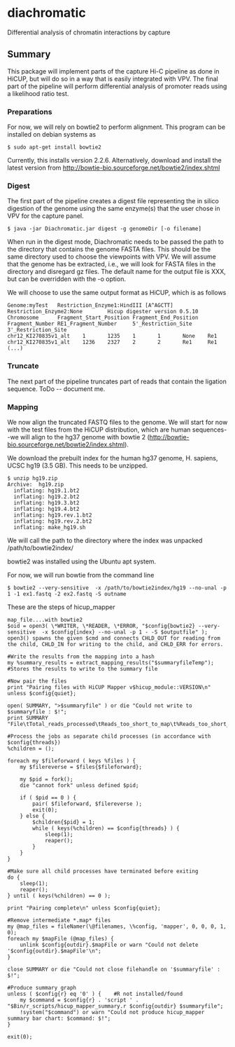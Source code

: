 # diachromatic
Differential analysis of chromatin interactions by capture

## Summary
This package will implement parts of the capture Hi-C pipeline as done in
HiCUP, but will do so in a way that is easily integrated with VPV. The final
part of the pipeline will perform differential analysis of 
promoter reads using a likelihood ratio test.

### Preparations
For now, we will rely on bowtie2 to perform alignment. This program
can be installed on debian systems as
```
$ sudo apt-get install bowtie2
```
Currently, this installs version 2.2.6. Alternatively, download 
and install the latest version from 
http://bowtie-bio.sourceforge.net/bowtie2/index.shtml


### Digest
The first part of the pipeline creates a digest file representing
the in silico digestion of the genome using the same enzyme(s) that
the user chose in VPV for the capture panel.

```
$ java -jar Diachromatic.jar digest -g genomeDir [-o filename]
```
When run in the digest mode, Diachromatic needs to be passed the
path to the directory that contains the genome FASTA files. This
should be the same directory used to choose the viewpoints with VPV. We will assume
that the genome has be extracted, i.e., we will look for FASTA files
in the directory and disregard gz files.
The default name for the output file is XXX, but can be overridden with 
the -o option.

We will choose to use the same output format as HiCUP, which is as follows
```
Genome:myTest   Restriction_Enzyme1:HindIII [A^AGCTT]   Restriction_Enzyme2:None        Hicup digester version 0.5.10
Chromosome      Fragment_Start_Position Fragment_End_Position   Fragment_Number RE1_Fragment_Number     5'_Restriction_Site     3'_Restriction_Site
chr12_KI270835v1_alt    1       1235    1       1       None    Re1
chr12_KI270835v1_alt    1236    2327    2       2       Re1     Re1
(...)
```
### Truncate
The next part of the pipeline truncates part of reads that contain the ligation
sequence. ToDo -- document me.

### Mapping
We now align the truncated FASTQ files to the genome. We will start for now with 
the test files from the HiCUP distribution, which are human sequences--we will 
align to the hg37 genome with bowtie 2 (http://bowtie-bio.sourceforge.net/bowtie2/index.shtml).

We download the prebuilt index for the human hg37 genome, H. sapiens, UCSC hg19 (3.5 GB).
This needs to be unzipped. 

```$xslt
$ unzip hg19.zip 
Archive:  hg19.zip
  inflating: hg19.1.bt2              
  inflating: hg19.2.bt2              
  inflating: hg19.3.bt2              
  inflating: hg19.4.bt2              
  inflating: hg19.rev.1.bt2          
  inflating: hg19.rev.2.bt2          
  inflating: make_hg19.sh           
```
We will call the path to the directory where the index was unpacked /path/to/bowtie2index/


bowtie2 was installed using the Ubuntu apt system.

For now, we will run bowtie from the command line
```$xslt
$ bowtie2 --very-sensitive  -x /path/to/bowtie2index/hg19 --no-unal -p 1 -1 ex1.fastq -2 ex2.fastq -S outname
```



These are the steps of hicup_mapper
```
map_file....with bowtie2
$oid = open3( \*WRITER, \*READER, \*ERROR, "$config{bowtie2} --very-sensitive  -x $config{index} --no-unal -p 1 - -S $outputfile" );
open3() spawns the given $cmd and connects CHLD_OUT for reading from the child, CHLD_IN for writing to the child, and CHLD_ERR for errors.

#Write the results from the mapping into a hash
my %summary_results = extract_mapping_results("$summaryfileTemp");    #Stores the results to write to the summary file

#Now pair the files
print "Pairing files with HiCUP Mapper v$hicup_module::VERSION\n" unless $config{quiet};

open( SUMMARY, ">$summaryfile" ) or die "Could not write to $summaryfile : $!";
print SUMMARY
"File\tTotal_reads_processed\tReads_too_short_to_map\t%Reads_too_short_to_map\tUnique_alignments\t%Unique_alignments\tMultiple_alignments\t%Multiple_alignments\tFailed_to_align\t%failed_to_align\tPaired\t%Paired\n";

#Process the jobs as separate child processes (in accordance with $config{threads})
%children = ();

foreach my $fileforward ( keys %files ) {
    my $filereverse = $files{$fileforward};

    my $pid = fork();
    die "cannot fork" unless defined $pid;

    if ( $pid == 0 ) {
        pair( $fileforward, $filereverse );
        exit(0);
    } else {
        $children{$pid} = 1;
        while ( keys(%children) == $config{threads} ) {
            sleep(1);
            reaper();
        }
    }
}

#Make sure all child processes have terminated before exiting
do {
    sleep(1);
    reaper();
} until ( keys(%children) == 0 );

print "Pairing complete\n" unless $config{quiet};

#Remove intermediate *.map* files
my @map_files = fileNamer(\@filenames, \%config, 'mapper', 0, 0, 0, 1, 0);
foreach my $mapFile (@map_files) {
    unlink $config{outdir}.$mapFile or warn "Could not delete '$config{outdir}.$mapFile'\n";
}

close SUMMARY or die "Could not close filehandle on '$summaryfile' : $!";

#Produce summary graph
unless ( $config{r} eq '0' ) {    #R not installed/found
    my $command = $config{r} . 'script ' . "$Bin/r_scripts/hicup_mapper_summary.r $config{outdir} $summaryfile";
    !system("$command") or warn "Could not produce hicup_mapper summary bar chart: $command: $!";
}

exit(0);

```
